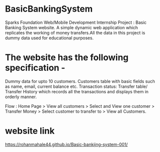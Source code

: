 # BasicBankingSystem
Sparks Foundation Web/Mobile Development Internship Project : Basic Banking System website. 
A simple dynamic web application which replicates the working of money transfers.All the data in this project is
dummy data used for educational purposes.

# The website has the following specification -
  Dummy data for upto 10 customers.
  Customers table with basic fields such as name, email, current balance etc.
 Transaction status:
 Transfer table/ Transfer History which records all the transactions and displays them in orderly manner.

Flow : Home Page > View all customers > Select and View one customer > Transfer Money > Select customer to transfer to > View all Customers.

# website link
https://rohanmahale44.github.io/Basic-bankijng-system-001/


